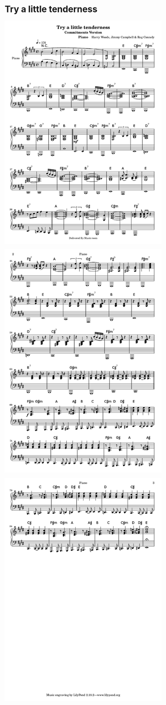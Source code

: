 # Try a little tenderness

![Try a little tenderness](
try_a_little_tenderness-page1.png )


![Try a little tenderness](
try_a_little_tenderness-page2.png )


![Try a little tenderness](
try_a_little_tenderness-page3.png )
